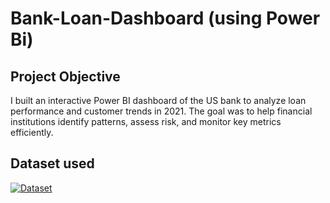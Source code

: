 # Bank-Loan-Dashboard (using Power Bi)
## Project Objective
I built an interactive Power BI dashboard of the US bank to analyze loan performance and customer trends in 2021. The goal was to help financial institutions identify patterns, assess risk, and monitor key metrics efficiently.

## Dataset used
[![Dataset](https://img.shields.io/badge/View%20Dataset-financial__loan__data.csv-blue?style=flat&logo=github)](https://github.com/Nourhan-Hany1/Bank-Loan-Dashboard/blob/main/financial_loan_data.csv)
